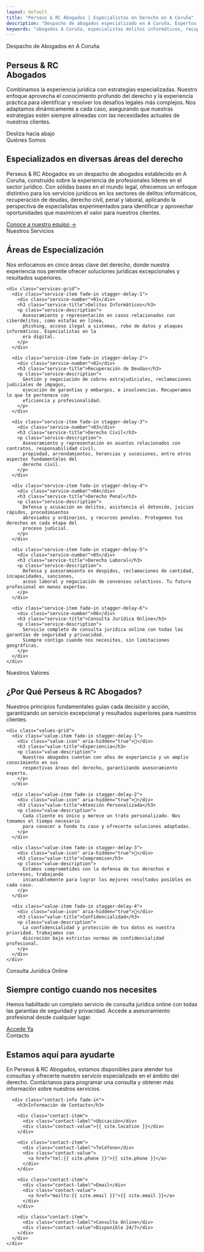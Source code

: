 ```yaml
---
layout: default
title: "Perseus & RC Abogados | Especialistas en Derecho en A Coruña"
description: "Despacho de abogados especializado en A Coruña. Expertos en delitos informáticos, recuperación de deudas, derecho civil, penal y laboral. Consulta jurídica online disponible."
keywords: "abogados A Coruña, especialistas delitos informáticos, recuperación deudas, derecho civil penal laboral, consulta jurídica online"
---
```


<!-- Hero Section -->
<section class="hero" id="hero">
  <div class="hero-content">
    <div class="hero-subtitle">Despacho de Abogados en A Coruña</div>
    <h1>Perseus & RC<br>Abogados</h1>
    <p class="hero-description">
      Combinamos la experiencia jurídica con estrategias especializadas. Nuestro enfoque aprovecha el conocimiento 
      profundo del derecho y la experiencia práctica para identificar y resolver los desafíos legales más complejos. 
      Nos adaptamos dinámicamente a cada caso, asegurando que nuestras estrategias estén siempre alineadas con las 
      necesidades actuales de nuestros clientes.
    </p>
  </div>
  
  <div class="scroll-indicator">
    <div class="scroll-text">Desliza hacia abajo</div>
    <div class="scroll-arrow" aria-hidden="true"></div>
  </div>
</section>

<!-- About Section -->
<section class="about" id="about" aria-labelledby="about-title">
  <div class="container">
    <div class="about-grid">
      <div class="fade-in">
        <div class="about-intro">Quiénes Somos</div>
        <h2 id="about-title">Especializados en diversas áreas del derecho</h2>
      </div>
      <div class="fade-in">
        <p class="about-text">
          Perseus & RC Abogados es un despacho de abogados establecido en A Coruña, construido sobre 
          la experiencia de profesionales líderes en el sector jurídico. Con sólidas bases en el mundo 
          legal, ofrecemos un enfoque distintivo para los servicios jurídicos en los sectores de delitos 
          informáticos, recuperación de deudas, derecho civil, penal y laboral, aplicando la perspectiva 
          de especialistas experimentados para identificar y aprovechar oportunidades que maximicen el 
          valor para nuestros clientes.
        </p>
        <div class="about-cta">
          <a href="/about" class="about-link" aria-label="Conoce más sobre nuestro equipo">
            <span class="link-text">Conoce a nuestro equipo</span>
            <span class="link-arrow" aria-hidden="true">→</span>
          </a>
        </div>
      </div>
    </div>
  </div>
</section>

<!-- Services Section -->
<section class="services" id="services" aria-labelledby="services-title">
  <div class="container">
    <div class="services-header fade-in">
      <div class="services-intro">Nuestros Servicios</div>
      <h2 id="services-title">Áreas de Especialización</h2>
      <p class="services-subtitle">
        Nos enfocamos en cinco áreas clave del derecho, donde nuestra experiencia nos permite 
        ofrecer soluciones jurídicas excepcionales y resultados superiores.
      </p>
    </div>

    <div class="services-grid">
      <div class="service-item fade-in stagger-delay-1">
        <div class="service-number">01</div>
        <h3 class="service-title">Delitos Informáticos</h3>
        <p class="service-description">
          Asesoramiento y representación en casos relacionados con ciberdelitos, como estafas en línea, 
          phishing, acceso ilegal a sistemas, robo de datos y ataques informáticos. Especialistas en la 
          era digital.
        </p>
      </div>

      <div class="service-item fade-in stagger-delay-2">
        <div class="service-number">02</div>
        <h3 class="service-title">Recuperación de Deudas</h3>
        <p class="service-description">
          Gestión y negociación de cobros extrajudiciales, reclamaciones judiciales de impagos, 
          ejecución de garantías y embargos, e insolvencias. Recuperamos lo que te pertenece con 
          eficiencia y profesionalidad.
        </p>
      </div>

      <div class="service-item fade-in stagger-delay-3">
        <div class="service-number">03</div>
        <h3 class="service-title">Derecho Civil</h3>
        <p class="service-description">
          Asesoramiento y representación en asuntos relacionados con contratos, responsabilidad civil, 
          propiedad, arrendamientos, herencias y sucesiones, entre otros aspectos fundamentales del 
          derecho civil.
        </p>
      </div>

      <div class="service-item fade-in stagger-delay-4">
        <div class="service-number">04</div>
        <h3 class="service-title">Derecho Penal</h3>
        <p class="service-description">
          Defensa y acusación en delitos, asistencia al detenido, juicios rápidos, procedimientos 
          abreviados y ordinarios, y recursos penales. Protegemos tus derechos en cada etapa del 
          proceso judicial.
        </p>
      </div>

      <div class="service-item fade-in stagger-delay-5">
        <div class="service-number">05</div>
        <h3 class="service-title">Derecho Laboral</h3>
        <p class="service-description">
          Defensa y asesoramiento en despidos, reclamaciones de cantidad, incapacidades, sanciones, 
          acoso laboral y negociación de convenios colectivos. Tu futuro profesional en manos expertas.
        </p>
      </div>

      <div class="service-item fade-in stagger-delay-6">
        <div class="service-number">06</div>
        <h3 class="service-title">Consulta Jurídica Online</h3>
        <p class="service-description">
          Servicio completo de consulta jurídica online con todas las garantías de seguridad y privacidad. 
          Siempre contigo cuando nos necesites, sin limitaciones geográficas.
        </p>
      </div>
    </div>
  </div>
</section>

<!-- Why Choose Section -->
<section class="why-choose" id="values" aria-labelledby="values-title">
  <div class="container">
    <div class="services-header fade-in">
      <div class="services-intro">Nuestros Valores</div>
      <h2 id="values-title">¿Por Qué Perseus & RC Abogados?</h2>
      <p class="services-subtitle">
        Nuestros principios fundamentales guían cada decisión y acción, garantizando un servicio 
        excepcional y resultados superiores para nuestros clientes.
      </p>
    </div>

    <div class="values-grid">
      <div class="value-item fade-in stagger-delay-1">
        <div class="value-icon" aria-hidden="true">🎯</div>
        <h3 class="value-title">Experiencia</h3>
        <p class="value-description">
          Nuestros abogados cuentan con años de experiencia y un amplio conocimiento en sus 
          respectivas áreas del derecho, garantizando asesoramiento experto.
        </p>
      </div>

      <div class="value-item fade-in stagger-delay-2">
        <div class="value-icon" aria-hidden="true">👥</div>
        <h3 class="value-title">Atención Personalizada</h3>
        <p class="value-description">
          Cada cliente es único y merece un trato personalizado. Nos tomamos el tiempo necesario 
          para conocer a fondo tu caso y ofrecerte soluciones adaptadas.
        </p>
      </div>

      <div class="value-item fade-in stagger-delay-3">
        <div class="value-icon" aria-hidden="true">💪</div>
        <h3 class="value-title">Compromiso</h3>
        <p class="value-description">
          Estamos comprometidos con la defensa de tus derechos e intereses, trabajando 
          incansablemente para lograr los mejores resultados posibles en cada caso.
        </p>
      </div>

      <div class="value-item fade-in stagger-delay-4">
        <div class="value-icon" aria-hidden="true">🔐</div>
        <h3 class="value-title">Confidencialidad</h3>
        <p class="value-description">
          La confidencialidad y protección de tus datos es nuestra prioridad. Trabajamos con 
          discreción bajo estrictas normas de confidencialidad profesional.
        </p>
      </div>
    </div>
  </div>
</section>

<!-- CTA Section -->
<section class="cta-section" aria-labelledby="cta-title">
  <div class="container">
    <div class="cta-content fade-in">
      <div class="cta-intro">Consulta Jurídica Online</div>
      <h2 id="cta-title">Siempre contigo cuando nos necesites</h2>
      <p class="cta-description">
        Hemos habilitado un completo servicio de consulta jurídica online con todas las garantías 
        de seguridad y privacidad. Accede a asesoramiento profesional desde cualquier lugar.
      </p>
      <a href="#contact" class="cta-button" role="button">Accede Ya</a>
    </div>
  </div>
</section>

<!-- Contact Section -->
<section class="contact" id="contact" aria-labelledby="contact-title">
  <div class="container">
    <div class="contact-grid">
      <div class="fade-in">
        <div class="services-intro">Contacto</div>
        <h2 id="contact-title">Estamos aquí para ayudarte</h2>
        <p class="about-text">
          En Perseus & RC Abogados, estamos disponibles para atender tus consultas y ofrecerte 
          nuestro servicio especializado en el ámbito del derecho. Contáctanos para programar 
          una consulta y obtener más información sobre nuestros servicios.
        </p>
      </div>

      <div class="contact-info fade-in">
        <h3>Información de Contacto</h3>
        
        <div class="contact-item">
          <div class="contact-label">Ubicación</div>
          <div class="contact-value">{{ site.location }}</div>
        </div>

        <div class="contact-item">
          <div class="contact-label">Teléfono</div>
          <div class="contact-value">
            <a href="tel:{{ site.phone }}">{{ site.phone }}</a>
          </div>
        </div>

        <div class="contact-item">
          <div class="contact-label">Email</div>
          <div class="contact-value">
            <a href="mailto:{{ site.email }}">{{ site.email }}</a>
          </div>
        </div>

        <div class="contact-item">
          <div class="contact-label">Consulta Online</div>
          <div class="contact-value">Disponible 24/7</div>
        </div>
      </div>
    </div>
  </div>
</section>
